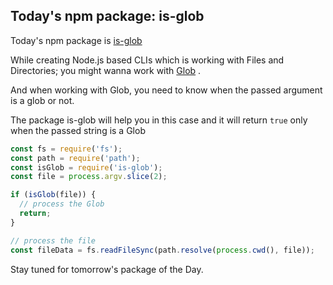## Today's npm package: is-glob

Today's npm package is  [is-glob](https://www.npmjs.com/package/is-glob) 

While creating Node.js based CLIs which is working with Files and Directories; you might wanna work with  [Glob](https://github.com/begin/globbing) .

And when working with Glob, you need to know when the passed argument is a glob or not.

The package is-glob will help you in this case and it will return `true` only when the passed string is a Glob

```js
const fs = require('fs');
const path = require('path');
const isGlob = require('is-glob');
const file = process.argv.slice(2);

if (isGlob(file)) {
  // process the Glob
  return;
}

// process the file
const fileData = fs.readFileSync(path.resolve(process.cwd(), file));
```

Stay tuned for tomorrow's package of the Day.